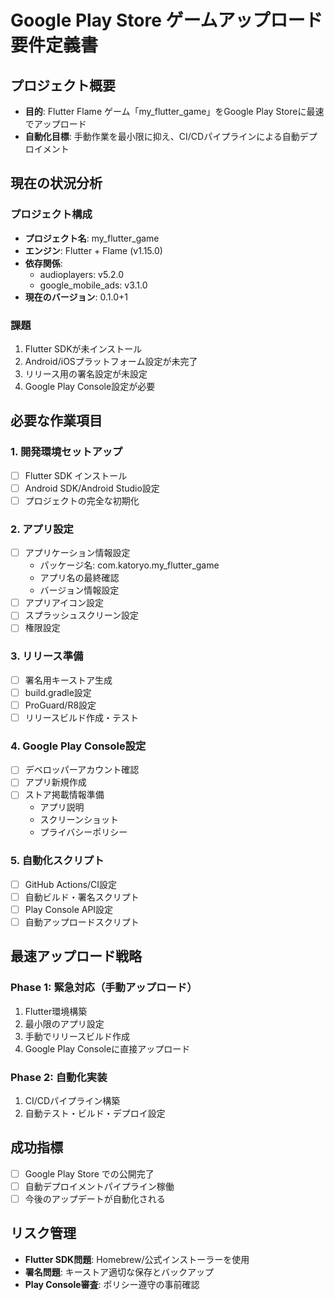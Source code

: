 # Google Play Store ゲームアップロード要件定義書

## プロジェクト概要
- **目的**: Flutter Flame ゲーム「my_flutter_game」をGoogle Play Storeに最速でアップロード
- **自動化目標**: 手動作業を最小限に抑え、CI/CDパイプラインによる自動デプロイメント

## 現在の状況分析

### プロジェクト構成
- **プロジェクト名**: my_flutter_game
- **エンジン**: Flutter + Flame (v1.15.0)
- **依存関係**:
  - audioplayers: v5.2.0
  - google_mobile_ads: v3.1.0
- **現在のバージョン**: 0.1.0+1

### 課題
1. Flutter SDKが未インストール
2. Android/iOSプラットフォーム設定が未完了
3. リリース用の署名設定が未設定
4. Google Play Console設定が必要

## 必要な作業項目

### 1. 開発環境セットアップ
- [ ] Flutter SDK インストール
- [ ] Android SDK/Android Studio設定
- [ ] プロジェクトの完全な初期化

### 2. アプリ設定
- [ ] アプリケーション情報設定
  - パッケージ名: com.katoryo.my_flutter_game
  - アプリ名の最終確認
  - バージョン情報設定
- [ ] アプリアイコン設定
- [ ] スプラッシュスクリーン設定
- [ ] 権限設定

### 3. リリース準備
- [ ] 署名用キーストア生成
- [ ] build.gradle設定
- [ ] ProGuard/R8設定
- [ ] リリースビルド作成・テスト

### 4. Google Play Console設定
- [ ] デベロッパーアカウント確認
- [ ] アプリ新規作成
- [ ] ストア掲載情報準備
  - アプリ説明
  - スクリーンショット
  - プライバシーポリシー

### 5. 自動化スクリプト
- [ ] GitHub Actions/CI設定
- [ ] 自動ビルド・署名スクリプト
- [ ] Play Console API設定
- [ ] 自動アップロードスクリプト

## 最速アップロード戦略

### Phase 1: 緊急対応（手動アップロード）
1. Flutter環境構築
2. 最小限のアプリ設定
3. 手動でリリースビルド作成
4. Google Play Consoleに直接アップロード

### Phase 2: 自動化実装
1. CI/CDパイプライン構築
2. 自動テスト・ビルド・デプロイ設定

## 成功指標
- [ ] Google Play Store での公開完了
- [ ] 自動デプロイメントパイプライン稼働
- [ ] 今後のアップデートが自動化される

## リスク管理
- **Flutter SDK問題**: Homebrew/公式インストーラーを使用
- **署名問題**: キーストア適切な保存とバックアップ
- **Play Console審査**: ポリシー遵守の事前確認